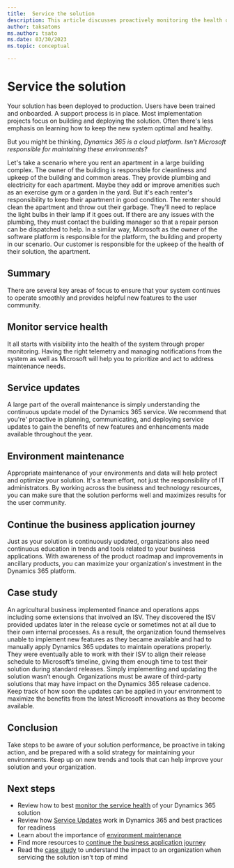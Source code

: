 ```yaml
---
title:  Service the solution
description: This article discusses proactively monitoring the health of your solution implementation. Get an overview of the continuous updates provided by Dynamics 365. Find best practices for working this pattern into your project plan to minimize impact to the changes in your environment. It also encourages you to build a plan for continuous education in the trends and tools related to your business applications to maximize your organization’s Dynamics 365 investment. 
author: taksatoms
ms.author: tsato
ms.date: 03/30/2023
ms.topic: conceptual

---
```


# Service the solution

Your solution has been deployed to production. Users have been trained and onboarded. A support process is in place. Most implementation projects focus on building and deploying the solution. Often there's less emphasis on learning how to keep the new system optimal and healthy.

But you might be thinking, *Dynamics 365 is a cloud platform. Isn't Microsoft responsible for maintaining these environments?*

Let's take a scenario where you rent an apartment in a large building complex. The owner of the building is responsible for cleanliness and upkeep of the building and common areas. They provide plumbing and electricity for each apartment. Maybe they add or improve amenities such as an exercise gym or a garden in the yard. But it's each renter's responsibility to keep their apartment in good condition. The renter should clean the apartment and throw out their garbage. They'll need to replace the light bulbs in their lamp if it goes out. If there are any issues with the plumbing, they must contact the building manager so that a repair person can be dispatched to help. In a similar way, Microsoft as the owner of the software platform is responsible for the platform, the building and property in our scenario. Our customer is responsible for the upkeep of the health of their solution, the apartment.

## Summary

There are several key areas of focus to ensure that your system continues to operate smoothly and provides helpful new features to the user community.

## Monitor service health

It all starts with visibility into the health of the system through proper monitoring. Having the right telemetry and managing notifications from the system as well as Microsoft will help you to prioritize and act to address maintenance needs.

## Service updates

A large part of the overall maintenance is simply understanding the continuous update model of the Dynamics 365 service. We recommend that you're' proactive in planning, communicating, and deploying service updates to gain the benefits of new features and enhancements made available throughout the year.

## Environment maintenance

Appropriate maintenance of your environments and data will help protect and optimize your solution. It's a team effort, not just the responsibility of IT administrators. By working across the business and technology resources, you can make sure that the solution performs well and maximizes results for the user community.

## Continue the business application journey

Just as your solution is continuously updated, organizations also need continuous education in trends and tools related to your business applications. With awareness of the product roadmap and improvements in ancillary products, you can maximize your organization's investment in the Dynamics 365 platform.

## Case study

An agricultural business implemented finance and operations apps including some extensions that involved an ISV. They discovered the ISV provided updates later in the release cycle or sometimes not at all due to their own internal processes. As a result, the organization found themselves unable to implement new features as they became available and had to manually apply Dynamics 365 updates to maintain operations properly. They were eventually able to work with their ISV to align their release schedule to Microsoft’s timeline, giving them enough time to test their solution during standard releases. Simply implementing and updating the solution wasn’t enough. Organizations must be aware of third-party solutions that may have impact on the Dynamics 365 release cadence. Keep track of how soon the updates can be applied in your environment to maximize the benefits from the latest Microsoft innovations as they become available.  

## Conclusion

Take steps to be aware of your solution performance, be proactive in taking action, and be prepared with a solid strategy for maintaining your environments. Keep up on new trends and tools that can help improve your solution and your organization.

## Next steps

- Review how to best [monitor the service health](service-solution-monitor-service-health.md) of your Dynamics 365 solution
- Review how [Service Updates](service-solution-service-updates.md) work in Dynamics 365 and best practices for readiness 
- Learn about the importance of [environment maintenance](service-solution-environment-maintenance.md)
- Find more resources to [continue the business application journey](service-solution-continue-the-business-application-journey.md)
- Read the [case study](service-solution-case-study.md) to understand the impact to an organization when servicing the solution isn't top of mind
